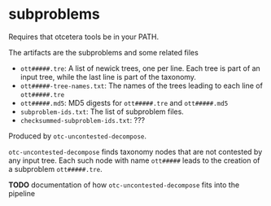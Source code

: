 # subproblems

Requires that otcetera tools be in your PATH.

The artifacts are the subproblems and some related files

 * `ott#####.tre`: A list of newick trees, one per line.  Each tree is part of an input tree, while the last line
   is part of the taxonomy.
 * `ott#####-tree-names.txt`: The names of the trees leading to each line of `ott#####.tre`
 * `ott#####.md5`: MD5 digests for `ott#####.tre` and `ott#####.md5`
 * `subproblem-ids.txt`: The list of subproblem files.
 * `checksummed-subproblem-ids.txt`: ???

Produced by `otc-uncontested-decompose`.

`otc-uncontested-decompose` finds taxonomy nodes that are not contested by any input tree.
Each such node with name `ott#####` leads to the creation of a subproblem `ott#####.tre`.

**TODO** documentation of how `otc-uncontested-decompose` fits into the pipeline